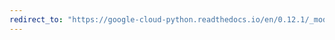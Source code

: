 ```yaml
---
redirect_to: "https://google-cloud-python.readthedocs.io/en/0.12.1/_modules/gcloud/dns/resource_record_set.html"
---
```

